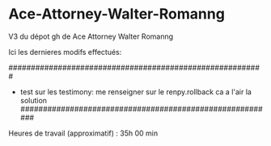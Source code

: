 # Ace-Attorney-Walter-Romanng

V3 du dépot gh de Ace Attorney Walter Romanng

Ici les dernieres modifs effectués:

#########################################################

- test sur les testimony: me renseigner sur le renpy.rollback ca a l'air la solution
  #########################################################

Heures de travail (approximatif) : 35h 00 min
